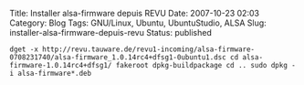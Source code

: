 Title: Installer alsa-firmware depuis REVU
Date: 2007-10-23 02:03
Category: Blog
Tags: GNU/Linux, Ubuntu, UbuntuStudio, ALSA
Slug: installer-alsa-firmware-depuis-revu
Status: published

`dget -x http://revu.tauware.de/revu1-incoming/alsa-firmware-0708231740/alsa-firmware_1.0.14rc4+dfsg1-0ubuntu1.dsc cd alsa-firmware-1.0.14rc4+dfsg1/ fakeroot dpkg-buildpackage cd .. sudo dpkg -i alsa-firmware*.deb`
